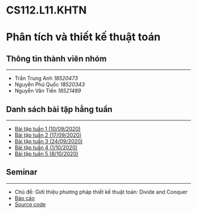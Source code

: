 # CS112.L11.KHTN
# Phân tích và thiết kế thuật toán

## Thông tin thành viên nhóm
-----------
- Trần Trung Anh *18520473*
- Nguyễn Phú Quốc *18520343*
- Nguyễn Văn Tiến *18521489*

## Danh sách bài tập hẳng tuần
-----------
- [Bài tập tuần 1 (10/09/2020)](https://github.com/tiennvuit/CS112.L11.KHTN/tree/master/Assignment_01)
- [Bài tập tuần 2 (17/09/2020)](https://github.com/tiennvuit/CS112.L11.KHTN/tree/master/Assignment_02)
- [Bài tập tuần 3 (24/09/2020)](https://github.com/tiennvuit/CS112.L11.KHTN/tree/master/Assignment_03)
- [Bài tập tuần 4 (1/10/2020)](https://github.com/tiennvuit/CS112.L11.KHTN/tree/master/Assignment_04)
- [Bài tập tuần 5 (8/10/2020)](https://github.com/tiennvuit/CS112.L11.KHTN/tree/master/Assignment_05)

## Seminar
----------
- Chủ đề: Giới thiệu phương pháp thiết kế thuật toán: Divide and Conquer
- [Báo cáo]()
- [Source code]()




